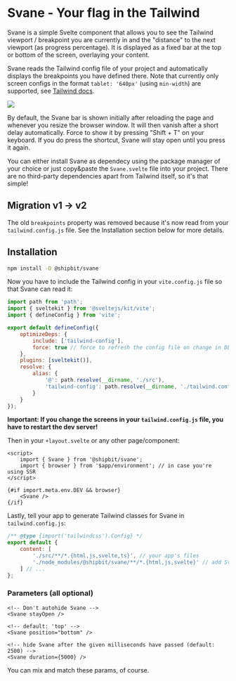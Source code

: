# Svane - Your flag in the Tailwind

Svane is a simple Svelte component that allows you to see the Tailwind viewport / breakpoint you are currently in and the "distance" to the next viewport (as progress percentage).
It is displayed as a fixed bar at the top or bottom of the screen, overlaying your content.

Svane reads the Tailwind config file of your project and automatically displays the breakpoints you have defined there.
Note that currently only screen configs in the format `tablet: '640px'` (using `min-width`) are supported, see [Tailwind docs](https://tailwindcss.com/docs/screens).

![](svane.gif)

By default, the Svane bar is shown initially after reloading the page and whenever you resize the browser window. It will then vanish after a short delay automatically.
Force to show it by pressing "Shift + T" on your keyboard. If you do press the shortcut, Svane will stay open until you press it again.

You can either install Svane as dependecy using the package manager of your choice or just copy&paste the `Svane.svelte` file into your project.
There are no third-party dependencies apart from Tailwind itself, so it's that simple!

## Migration v1 -> v2

The old `breakpoints` property was removed because it's now read from your `tailwind.config.js` file.
See the Installation section below for more details.

## Installation

```bash
npm install -D @shipbit/svane
```

Now you have to include the Tailwind config in your `vite.config.js` file so that Svane can read it:

```js
import path from 'path';
import { sveltekit } from '@sveltejs/kit/vite';
import { defineConfig } from 'vite';

export default defineConfig({
	optimizeDeps: {
		include: ['tailwind-config'],
		force: true // force to refresh the config file on change in DEV mode
	},
	plugins: [sveltekit()],
	resolve: {
		alias: {
			'@': path.resolve(__dirname, './src'),
			'tailwind-config': path.resolve(__dirname, './tailwind.config.js')
		}
	}
});
```

**Important: If you change the screens in your `tailwind.config.js` file, you have to restart the dev server!**

Then in your `+layout.svelte` or any other page/component:

```svelte
<script>
	import { Svane } from '@shipbit/svane';
	import { browser } from '$app/environment'; // in case you're using SSR
</script>

{#if import.meta.env.DEV && browser}
	<Svane />
{/if}
```

Lastly, tell your app to generate Tailwind classes for Svane in `tailwind.config.js`:

```js
/** @type {import('tailwindcss').Config} */
export default {
	content: [
		'./src/**/*.{html,js,svelte,ts}', // your app's files
		'./node_modules/@shipbit/svane/**/*.{html,js,svelte}' // add Svane here or it will look unstyled
	] // ...
};
```

### Parameters (all optional)

```svelte
<!-- Don't autohide Svane -->
<Svane stayOpen />

<!-- default: 'top' -->
<Svane position="bottom" />

<!-- hide Svane after the given milliseconds have passed (default: 2500) -->
<Svane duration={5000} />
```

You can mix and match these params, of course.
